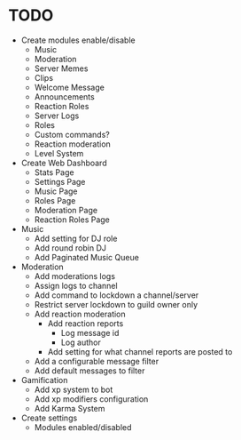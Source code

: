 # TODO
- Create modules enable/disable
	- Music
	- Moderation
	- Server Memes
	- Clips
	- Welcome Message
	- Announcements
	- Reaction Roles
	- Server Logs
	- Roles
	- Custom commands?
	- Reaction moderation
	- Level System
- Create Web Dashboard
	- Stats Page
	- Settings Page
	- Music Page
	- Roles Page
	- Moderation Page
	- Reaction Roles Page
- Music
	- Add setting for DJ role
	- Add round robin DJ
	- Add Paginated Music Queue
- Moderation
	- Add moderations logs
	- Assign logs to channel
	- Add command to lockdown a channel/server
	- Restrict server lockdown to guild owner only
	- Add reaction moderation
		- Add reaction reports
			- Log message id
			- Log author
		- Add setting for what channel reports are posted to
	- Add a configurable message filter
	- Add default messages to filter
- Gamification
	- Add xp system to bot
	- Add xp modifiers configuration
	- Add Karma System
- Create settings
	- Modules enabled/disabled